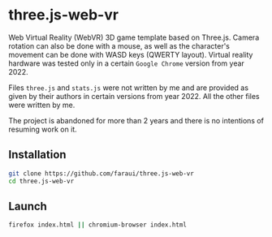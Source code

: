 # three.js-web-vr
  Web Virtual Reality (WebVR) 3D game template based on Three.js. Camera rotation can also be done with a mouse, as well as the character's movement can be done with WASD keys (QWERTY layout). Virtual reality hardware was tested only in a certain `Google Chrome` version from year 2022.
 
  Files `three.js` and `stats.js` were not written by me and are provided as given by their authors in certain versions from year 2022. All the other files were written by me.

  The project is abandoned for more than 2 years and there is no intentions of resuming work on it.

## Installation
  ```sh
  git clone https://github.com/faraui/three.js-web-vr
  cd three.js-web-vr
  ```

## Launch
  ```sh
  firefox index.html || chromium-browser index.html
  ```
